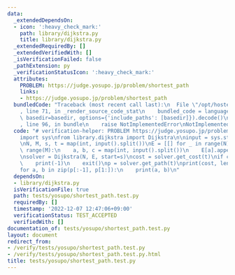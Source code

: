 ```yaml
---
data:
  _extendedDependsOn:
  - icon: ':heavy_check_mark:'
    path: library/dijkstra.py
    title: library/dijkstra.py
  _extendedRequiredBy: []
  _extendedVerifiedWith: []
  _isVerificationFailed: false
  _pathExtension: py
  _verificationStatusIcon: ':heavy_check_mark:'
  attributes:
    PROBLEM: https://judge.yosupo.jp/problem/shortest_path
    links:
    - https://judge.yosupo.jp/problem/shortest_path
  bundledCode: "Traceback (most recent call last):\n  File \"/opt/hostedtoolcache/PyPy/3.7.13/x64/site-packages/onlinejudge_verify/documentation/build.py\"\
    , line 71, in _render_source_code_stat\n    bundled_code = language.bundle(stat.path,\
    \ basedir=basedir, options={'include_paths': [basedir]}).decode()\n  File \"/opt/hostedtoolcache/PyPy/3.7.13/x64/site-packages/onlinejudge_verify/languages/python.py\"\
    , line 96, in bundle\n    raise NotImplementedError\nNotImplementedError\n"
  code: "# verification-helper: PROBLEM https://judge.yosupo.jp/problem/shortest_path\n\
    import sys\nfrom library.dijkstra import Dijkstra\n\ninput = sys.stdin.readline\n\
    \nN, M, s, t = map(int, input().split())\nE = [[] for _ in range(N)]\nfor _ in\
    \ range(M):\n    a, b, c = map(int, input().split())\n    E[a].append((c, b))\n\
    \nsolver = Dijkstra(N, E, start=s)\ncost = solver.get_cost(t)\nif cost == solver.inf:\n\
    \    print(-1)\n    exit()\np = solver.get_path(t)\nprint(cost, len(p) - 1)\n\
    for a, b in zip(p[:-1], p[1:]):\n    print(a, b)\n"
  dependsOn:
  - library/dijkstra.py
  isVerificationFile: true
  path: tests/yosupo/shortest_path.test.py
  requiredBy: []
  timestamp: '2022-12-07 12:47:06+09:00'
  verificationStatus: TEST_ACCEPTED
  verifiedWith: []
documentation_of: tests/yosupo/shortest_path.test.py
layout: document
redirect_from:
- /verify/tests/yosupo/shortest_path.test.py
- /verify/tests/yosupo/shortest_path.test.py.html
title: tests/yosupo/shortest_path.test.py
---
```

